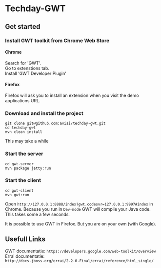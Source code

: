 Techday-GWT
===========

Get started
-----------

### Install GWT toolkit from Chrome Web Store

#### Chrome

Search for 'GWT'.  
Go to extenstions tab.  
Install 'GWT Developer Plugin'  

#### Firefox

Firefox will ask you to install an extension when you visit the demo applications URL.


### Download and install the project

```
git clone git@github.com:avisi/techday-gwt.git
cd techday-gwt
mvn clean install
```
This may take a while

### Start the server

```
cd gwt-server
mvn package jetty:run
```

### Start the client

```
cd gwt-client
mvn gwt:run
```

Open `http://127.0.0.1:8888/index?gwt.codesvr=127.0.0.1:9997#index` in Chrome.
Because you run in `Dev-mode` GWT will compile your Java code. This takes some a  few seconds.

It is possible to use GWT in Firefox. But you are on your own (with Google).

## Usefull Links

GWT documentatie: `https://developers.google.com/web-toolkit/overview`  
Errai documentatie: `http://docs.jboss.org/errai/2.2.0.Final/errai/reference/html_single/`

 
